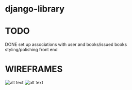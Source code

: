 # django-library
# TODO
DONE set up associations with user and books/issued books
styling/polishing front end


# WIREFRAMES
![alt text](https://files.slack.com/files-pri/T0351JZQ0-F030JG8KN9Y/image.png)
![alt text](https://files.slack.com/files-pri/T0351JZQ0-F030LRA7ESG/image.png)